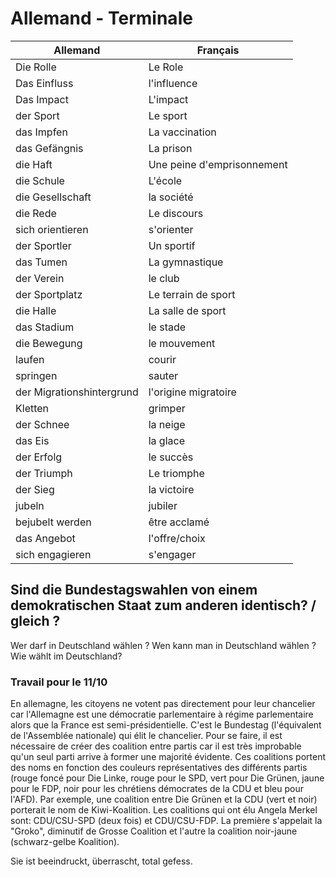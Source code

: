 

# Allemand - Terminale

| Allemand | Français |
| --- | --- |
| Die Rolle | Le Role |
|Das Einfluss | l'influence |
| Das Impact | L'impact |
| der Sport | Le sport |
| das Impfen | La vaccination | 
| das Gefängnis | La prison |
| die Haft | Une peine d'emprisonnement | 
| die Schule | L'école |
|  die Gesellschaft | la société |
| die Rede | Le discours |
| sich orientieren | s'orienter |
| der Sportler | Un sportif |
| das Tumen | La gymnastique |
| der Verein | le club |
| der Sportplatz | Le terrain de sport |
| die Halle | La salle de sport |
| das Stadium | le stade |
| die Bewegung | le mouvement |
| laufen | courir |
| springen | sauter |
| der Migrationshintergrund | l'origine migratoire |
| Kletten | grimper |
| der Schnee | la neige |
| das Eis | la glace |
| der Erfolg | le succès |
| der Triumph | Le triomphe |
| der Sieg | la victoire |
| jubeln | jubiler |
| bejubelt werden | être acclamé |
| das Angebot | l'offre/choix |
| sich engagieren | s'engager |

## Sind die Bundestagswahlen von einem demokratischen Staat zum anderen identisch? / gleich ?

Wer darf in Deutschland wählen ? Wen kann man in Deutschland wählen ? Wie wählt im Deutschland?

### Travail pour le 11/10

En allemagne, les citoyens ne votent pas directement pour leur chancelier car l'Allemagne est une démocratie parlementaire à régime parlementaire alors que la France est semi-présidentielle. C'est le Bundestag (l'équivalent de l'Assemblée nationale) qui élit le chancelier. Pour se faire, il est nécessaire de créer des coalition entre partis car il est très improbable qu'un seul parti arrive à former une majorité évidente. Ces coalitions portent des noms en fonction des couleurs représentatives des différents partis (rouge foncé pour Die Linke, rouge pour le SPD, vert pour Die Grünen, jaune pour le FDP, noir pour les chrétiens démocrates de la CDU et bleu pour l'AFD). Par exemple, une coalition entre Die Grünen et la CDU (vert et noir) porterait le nom de Kiwi-Koalition. Les coalitions qui ont élu Angela Merkel sont: CDU/CSU-SPD (deux fois) et CDU/CSU-FDP. La première s'appelait la "Groko", diminutif de Grosse Coalition et l'autre la coalition noir-jaune (schwarz-gelbe Koalition). 

Sie ist beeindruckt, überrascht, total gefess. 
<!--stackedit_data:
eyJoaXN0b3J5IjpbLTExOTYzMTQ1ODIsMTIwMDM4MzQxMiwxOT
Y5OTY1MjcyLDk5OTk5NDU3MywtNTA0MDQ2NDYsLTQ2NDE5Njk0
LDc1NzYyMDExMyw4Mzk5NjY5ODEsMzMzODc4NDY4LDUyOTg0ND
czNCwtMTc1MzUxODEyOCwtMTkwMDc0MTYyNF19
-->